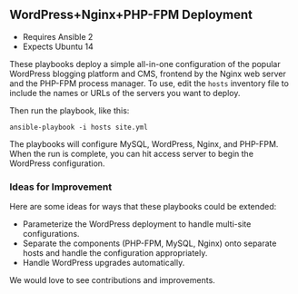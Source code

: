 ## WordPress+Nginx+PHP-FPM Deployment

- Requires Ansible 2
- Expects Ubuntu 14

These playbooks deploy a simple all-in-one configuration of the popular
WordPress blogging platform and CMS, frontend by the Nginx web server and the
PHP-FPM process manager. To use, edit the `hosts` inventory file to include 
the names or URLs of the servers you want to deploy.

Then run the playbook, like this:

	ansible-playbook -i hosts site.yml

The playbooks will configure MySQL, WordPress, Nginx, and PHP-FPM. When the run
is complete, you can hit access server to begin the WordPress configuration.

### Ideas for Improvement

Here are some ideas for ways that these playbooks could be extended:

- Parameterize the WordPress deployment to handle multi-site configurations.
- Separate the components (PHP-FPM, MySQL, Nginx) onto separate hosts and 
handle the configuration appropriately.
- Handle WordPress upgrades automatically.

We would love to see contributions and improvements.